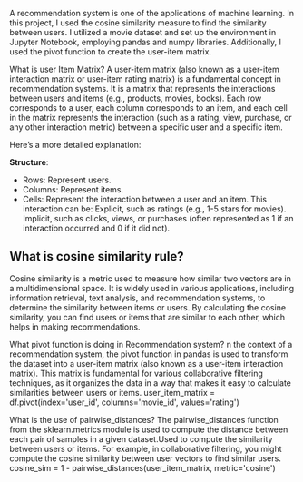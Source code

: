 A recommendation system is one of the applications of machine learning. In this project, I used the cosine similarity measure to find the similarity between users. I utilized a movie dataset and set up the environment in Jupyter Notebook, employing pandas and numpy libraries. Additionally, I used the pivot function to create the user-item matrix.

What is user Item Matrix? A user-item matrix (also known as a user-item interaction matrix or user-item rating matrix) is a fundamental concept in recommendation systems. It is a matrix that represents the interactions between users and items (e.g., products, movies, books). Each row corresponds to a user, each column corresponds to an item, and each cell in the matrix represents the interaction (such as a rating, view, purchase, or any other interaction metric) between a specific user and a specific item.

Here’s a more detailed explanation:

**Structure**: 
- Rows: Represent users.
- Columns: Represent items.
- Cells: Represent the interaction between a user and an item.
This interaction can be: Explicit, such as ratings (e.g., 1-5 stars for movies). Implicit, such as clicks, views, or purchases (often represented as 1 if an interaction occurred and 0 if it did not).

## What is cosine similarity rule? 

Cosine similarity is a metric used to measure how similar two vectors are in a multidimensional space. It is widely used in various applications, including information retrieval, text analysis, and recommendation systems, to determine the similarity between items or users. By calculating the cosine similarity, you can find users or items that are similar to each other, which helps in making recommendations.

What pivot function is doing in Recommendation system? n the context of a recommendation system, the pivot function in pandas is used to transform the dataset into a user-item matrix (also known as a user-item interaction matrix). This matrix is fundamental for various collaborative filtering techniques, as it organizes the data in a way that makes it easy to calculate similarities between users or items. user_item_matrix = df.pivot(index='user_id', columns='movie_id', values='rating')

What is the use of pairwise_distances? The pairwise_distances function from the sklearn.metrics module is used to compute the distance between each pair of samples in a given dataset.Used to compute the similarity between users or items. For example, in collaborative filtering, you might compute the cosine similarity between user vectors to find similar users. cosine_sim = 1 - pairwise_distances(user_item_matrix, metric='cosine')

